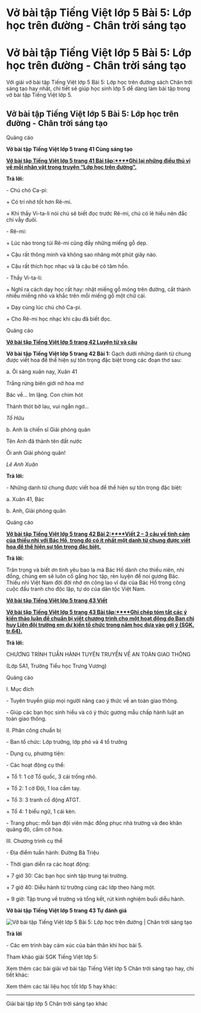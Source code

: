 # Vở bài tập Tiếng Việt lớp 5 Bài 5: Lớp học trên đường - Chân trời sáng tạo

# Vở bài tập Tiếng Việt lớp 5 Bài 5: Lớp học trên đường - Chân trời sáng tạo

Với giải vở bài tập Tiếng Việt lớp 5 Bài 5: Lớp học trên đường sách Chân trời sáng tạo hay nhất, chi tiết sẽ giúp học sinh lớp 5 dễ dàng làm bài tập trong vở bài tập Tiếng Việt lớp 5.

## Vở bài tập Tiếng Việt lớp 5 Bài 5: Lớp học trên đường - Chân trời sáng tạo

Quảng cáo

**Vở bài tập Tiếng Việt lớp 5 trang 41 Cùng sáng tạo**

[**Vở bài tập Tiếng Việt lớp 5 trang 41 Bài tập:****Ghi lại những điều thú vị về mỗi nhân vật trong truyện “Lớp học trên đường”.**](https://vietjack.com/vbt-tieng-viet-5-ct/ghi-lai-nhung-dieu-thu-vi-ve-moi-nhan-vat-trong-truyen-lop-hoc-vm.jsp)

**Trả lời:**

\- Chú chó Ca-pi:

\+ Có trí nhớ tốt hơn Rê-mi.

\+ Khi thầy Vi-ta-li nói chú sẽ biết đọc trước Rê-mi, chú có lẽ hiểu nên đắc chí vẫy đuôi.

\- Rê-mi:

\+ Lúc nào trong túi Rê-mi cũng đầy những miếng gỗ dẹp.

\+ Cậu rất thông minh và không sao nhãng một phút giây nào.

\+ Cậu rất thích học nhạc và là cậu bé có tâm hồn.

\- Thầy Vi-ta-li:

\+ Nghĩ ra cách dạy học rất hay: nhặt miếng gỗ mỏng trên đường, cắt thành nhiều miếng nhỏ và khắc trên mỗi miếng gỗ một chữ cái.

\+ Dạy cùng lúc chú chó Ca-pi.

\+ Cho Rê-mi học nhạc khi cậu đã biết đọc.

Quảng cáo

[**Vở bài tập Tiếng Việt lớp 5 trang 42 Luyện từ và câu**](https://vietjack.com/vbt-tieng-viet-5-ct/luyen-tu-va-cau-trang-42-vbt-tieng-viet-5-tap-1.jsp)

**Vở bài tập Tiếng Việt lớp 5 trang 42 Bài 1:** Gạch dưới những danh từ chung được viết hoa để thể hiện sự tôn trọng đặc biệt trong các đoạn thơ sau:

a. Ôi sáng xuân nay, Xuân 41

Trắng rừng biên giới nở hoa mơ

Bác về... Im lặng. Con chim hót

Thánh thót bờ lau, vui ngẩn ngơ...

_Tố Hữu_

b. Anh là chiến sĩ Giải phóng quân

Tên Anh đã thành tên đất nước

Ôi anh Giải phóng quân!

_Lê Anh Xuân_

**Trả lời:**

\- Những danh từ chung được viết hoa để thể hiện sự tôn trọng đặc biệt:

a. Xuân 41, Bác

b. Anh, Giải phóng quân

Quảng cáo

[**Vở bài tập Tiếng Việt lớp 5 trang 42 Bài 2:****Viết 2 – 3 câu về tình cảm của thiếu nhi với Bác Hồ, trong đó có ít nhất một danh từ chung được viết hoa để thể hiện sự tôn trọng đặc biệt.**](https://vietjack.com/vbt-tieng-viet-5-ct/viet-2-3-cau-ve-tinh-cam-cua-thieu-nhi-voi-bac-ho-vm.jsp)

**Trả lời:**

Trân trọng và biết ơn tình yêu bao la mà Bác Hồ dành cho thiếu niên, nhi đồng, chúng em sẽ luôn cố gắng học tập, rèn luyện để noi gương Bác. Thiếu nhi Việt Nam đời đời nhớ ơn công lao vĩ đại của Bác Hồ trong công cuộc đấu tranh cho độc lập, tự do của dân tộc Việt Nam.

[**Vở bài tập Tiếng Việt lớp 5 trang 43 Viết**](https://vietjack.com/vbt-tieng-viet-5-ct/viet-trang-43-vbt-tieng-viet-5-tap-1.jsp)

[**Vở bài tập Tiếng Việt lớp 5 trang 43 Bài tập:****Ghi chép tóm tắt các ý kiến thảo luận để chuẩn bị viết chương trình cho một hoạt động do Ban chỉ huy Liên đội trường em dự kiến tổ chức trong năm học dựa vào gợi ý (SGK, tr.64).**](https://vietjack.com/vbt-tieng-viet-5-ct/ghi-chep-tom-tat-cac-y-kien-thao-luan-de-chuan-bi-viet-vm.jsp)

**Trả lời:**

CHƯƠNG TRÌNH TUẦN HÀNH TUYÊN TRUYỀN VỀ AN TOÀN GIAO THÔNG

(Lớp 5A1, Trường Tiểu học Trưng Vương)

Quảng cáo

I. Mục đích

\- Tuyên truyền giúp mọi người nâng cao ý thức về an toàn giao thông.

\- Giúp các bạn học sinh hiểu và có ý thức gương mẫu chấp hành luật an toàn giao thông.

II. Phân công chuẩn bị

\- Ban tổ chức: Lớp trưởng, lớp phó và 4 tổ trưởng 

\- Dụng cụ, phương tiện:

\- Các hoạt động cụ thể:

\+ Tổ 1: 1 cờ Tổ quốc, 3 cái trống nhỏ.

\+ Tổ 2: 1 cờ Đội, 1 loa cầm tay.

\+ Tổ 3: 3 tranh cổ động ATGT.

\+ Tổ 4: 1 biểu ngữ, 1 cái kèn.

\- Trang phục: mỗi bạn đội viên mặc đồng phục nhà trường và đeo khăn quàng đỏ, cầm cờ hoa.

III. Chương trình cụ thể

\- Địa điểm tuần hành: Đường Bà Triệu

\- Thời gian diễn ra các hoạt động:

\+ 7 giờ 30: Các bạn học sinh tập trung tại trường.

\+ 7 giờ 40: Diễu hành từ trường cùng các lớp theo hàng một.

\+ 9 giờ: Tập trung về trường và tổng kết, rút kinh nghiệm buổi diễu hành.

**Vở bài tập Tiếng Việt lớp 5 trang 43 Tự đánh giá**

![Vở bài tập Tiếng Việt lớp 5 Bài 5: Lớp học trên đường | Chân trời sáng tạo](https://vietjack.com/vbt-tieng-viet-5-ct/images/bai-5-lop-hoc-tren-duong.PNG)

**Trả lời**

\- Các em trình bày cảm xúc của bản thân khi học bài 5.

Tham khảo giải SGK Tiếng Việt lớp 5:

Xem thêm các bài giải vở bài tập Tiếng Việt lớp 5 Chân trời sáng tạo hay, chi tiết khác:

Xem thêm các tài liệu học tốt lớp 5 hay khác:

* * *

Giải bài tập lớp 5 Chân trời sáng tạo khác
